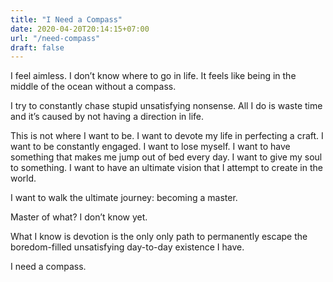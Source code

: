 ```yaml
---
title: "I Need a Compass"
date: 2020-04-20T20:14:15+07:00
url: "/need-compass"
draft: false
---
```


I feel aimless. I don’t know where to go in life. It feels like being in the middle of the ocean without a compass.

I try to constantly chase stupid unsatisfying nonsense. All I do is waste time and it’s caused by not having a direction in life.

This is not where I want to be. I want to devote my life in perfecting a craft. I want to be constantly engaged. I want to lose myself. I want to have something that makes me jump out of bed every day. I want to give my soul to something. I want to have an ultimate vision that I attempt to create in the world.

I want to walk the ultimate journey: becoming a master.

Master of what? I don’t know yet.

What I know is devotion is the only only path to permanently escape the boredom-filled unsatisfying day-to-day existence I have.

I need a compass.